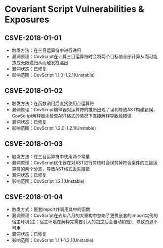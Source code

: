 # Covariant Script Vulnerabilities & Exposures #
## CSVE-2018-01-01 ##
+ 触发方法：在三目运算符中进行递归
+ 漏洞原理：CovScript在计算三目运算符时会将两个目标值全部计算从而可能造成无限递归从而触发栈溢出
+ 漏洞状态：已修复
+ 影响范围：CovScript 1.1.0-1.2.1(Unstable)
## CSVE-2018-01-02 ##
+ 触发方法：在函数调用后直接使用点运算符
+ 漏洞原理：CovScript编译器对运算符的推断出现了误判导致AST构建错误，CovScript解释器未检查AST格式的情况下直接解释导致段错误
+ 漏洞状态：已修复
+ 影响范围：CovScript 1.2.0-1.2.1(Unstable)
## CSVE-2018-01-03 ##
+ 触发方法：在三目运算符中使用两个常量
+ 漏洞原理：CovScript优化器在对AST进行剪枝时会误剪掉符合条件的三目运算符的两个分支，导致AST格式丢失报错
+ 漏洞状态：已修复
+ 影响范围：CovScript 1.2.1(Unstable)
## CSVE-2018-01-04 ##
+ 触发方式：嵌套Import并调用其中的函数
+ 漏洞原理：CovScript在去年八月的大重构中忽略了更换嵌套的Import实例的宿主环境(注：宿主环境在解释完需要引入的包之后会自动销毁)，导致资源不可用
+ 漏洞状态：已修复
+ 影响范围：CovScript 1.1.1-1.2.1(Unstable)